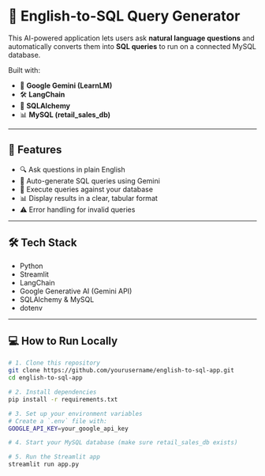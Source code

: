 # 🧾 English-to-SQL Query Generator

This AI-powered application lets users ask **natural language questions** and automatically converts them into **SQL queries** to run on a connected MySQL database.

Built with:
- 🧠 **Google Gemini (LearnLM)**
- 🛠️ **LangChain**
- 💾 **SQLAlchemy**
- 📊 **MySQL (retail_sales_db)**

---

## 🚀 Features

- 🔍 Ask questions in plain English
- 🤖 Auto-generate SQL queries using Gemini
- 🧪 Execute queries against your database
- 📊 Display results in a clear, tabular format
- ⚠️ Error handling for invalid queries

---

## 🛠️ Tech Stack

- Python
- Streamlit
- LangChain
- Google Generative AI (Gemini API)
- SQLAlchemy & MySQL
- dotenv

---

## 💻 How to Run Locally

```bash
# 1. Clone this repository
git clone https://github.com/yourusername/english-to-sql-app.git
cd english-to-sql-app

# 2. Install dependencies
pip install -r requirements.txt

# 3. Set up your environment variables
# Create a `.env` file with:
GOOGLE_API_KEY=your_google_api_key

# 4. Start your MySQL database (make sure retail_sales_db exists)

# 5. Run the Streamlit app
streamlit run app.py

